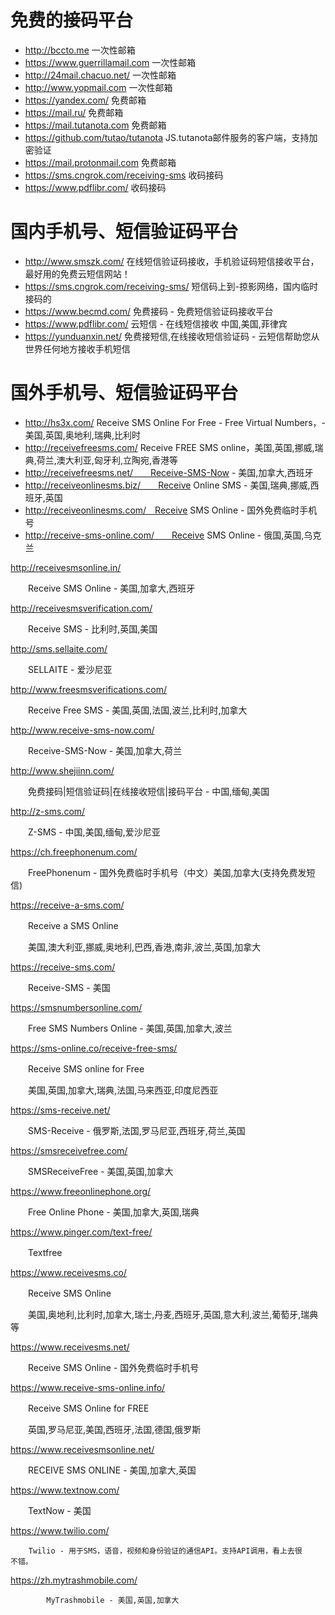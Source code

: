 # 免费的接码平台
- http://bccto.me    一次性邮箱
- https://www.guerrillamail.com    一次性邮箱
- http://24mail.chacuo.net/    一次性邮箱
- http://www.yopmail.com    一次性邮箱
- https://yandex.com/    免费邮箱
- https://mail.ru/    免费邮箱
- https://mail.tutanota.com    免费邮箱
- https://github.com/tutao/tutanota    JS.tutanota邮件服务的客户端，支持加密验证
- https://mail.protonmail.com    免费邮箱
- https://sms.cngrok.com/receiving-sms    收码接码
- https://www.pdflibr.com/    收码接码
# 国内手机号、短信验证码平台
- http://www.smszk.com/   在线短信验证码接收，手机验证码短信接收平台，最好用的免费云短信网站！
- https://sms.cngrok.com/receiving-sms/    短信码上到-掠影网络，国内临时接码的
- https://www.becmd.com/   免费接码 - 免费短信验证码接收平台
- https://www.pdflibr.com/    云短信 - 在线短信接收 中国,美国,菲律宾
- https://yunduanxin.net/    免费接短信,在线接收短信验证码 - 云短信帮助您从世界任何地方接收手机短信

# 国外手机号、短信验证码平台
- http://hs3x.com/    Receive SMS Online For Free - Free Virtual Numbers，-美国,英国,奥地利,瑞典,比利时
- http://receivefreesms.com/    Receive FREE SMS online，美国,英国,挪威,瑞典,荷兰,澳大利亚,匈牙利,立陶宛,香港等
- http://receivefreesms.net/　　Receive-SMS-Now - 美国,加拿大,西班牙
- http://receiveonlinesms.biz/　　Receive Online SMS - 美国,瑞典,挪威,西班牙,英国
- http://receiveonlinesms.com/　Receive SMS Online - 国外免费临时手机号
- http://receive-sms-online.com/　　Receive SMS Online - 俄国,英国,乌克兰

http://receivesmsonline.in/

　　Receive SMS Online - 美国,加拿大,西班牙

http://receivesmsverification.com/

　　Receive SMS - 比利时,英国,美国

http://sms.sellaite.com/

　　SELLAITE - 爱沙尼亚

http://www.freesmsverifications.com/

　　Receive Free SMS - 美国,英国,法国,波兰,比利时,加拿大

http://www.receive-sms-now.com/

　　Receive-SMS-Now - 美国,加拿大,荷兰

http://www.shejiinn.com/

　　免费接码|短信验证码|在线接收短信|接码平台 - 中国,缅甸,美国

http://z-sms.com/

　　Z-SMS - 中国,美国,缅甸,爱沙尼亚

https://ch.freephonenum.com/

　　FreePhonenum - 国外免费临时手机号（中文）美国,加拿大(支持免费发短信)

https://receive-a-sms.com/

　　Receive a SMS Online

　　美国,澳大利亚,挪威,奥地利,巴西,香港,南非,波兰,英国,加拿大

https://receive-sms.com/

　　Receive-SMS - 美国

https://smsnumbersonline.com/

　　Free SMS Numbers Online - 美国,英国,加拿大,波兰

https://sms-online.co/receive-free-sms/

　　Receive SMS online for Free

　　美国,英国,加拿大,瑞典,法国,马来西亚,印度尼西亚

https://sms-receive.net/

　　SMS-Receive - 俄罗斯,法国,罗马尼亚,西班牙,荷兰,英国

https://smsreceivefree.com/

　　SMSReceiveFree - 美国,英国,加拿大

https://www.freeonlinephone.org/

　　Free Online Phone - 美国,加拿大,英国,瑞典

https://www.pinger.com/text-free/

　　Textfree

https://www.receivesms.co/

　　Receive SMS Online

　　美国,奥地利,比利时,加拿大,瑞士,丹麦,西班牙,英国,意大利,波兰,葡萄牙,瑞典等

https://www.receivesms.net/

　　Receive SMS Online - 国外免费临时手机号

https://www.receive-sms-online.info/

　　Receive SMS Online for FREE

　　英国,罗马尼亚,美国,西班牙,法国,德国,俄罗斯

https://www.receivesmsonline.net/

　　RECEIVE SMS ONLINE - 美国,加拿大,英国

https://www.textnow.com/

　　TextNow - 美国

https://www.twilio.com/

        Twilio - 用于SMS，语音，视频和身份验证的通信API。支持API调用，看上去很         不错。

https://zh.mytrashmobile.com/

            MyTrashmobile - 美国,英国,加拿大
